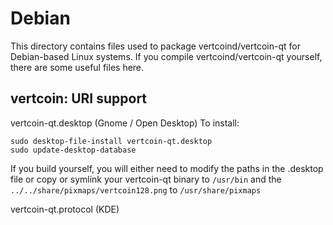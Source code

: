 
Debian
====================
This directory contains files used to package vertcoind/vertcoin-qt
for Debian-based Linux systems. If you compile vertcoind/vertcoin-qt yourself, there are some useful files here.

## vertcoin: URI support ##


vertcoin-qt.desktop  (Gnome / Open Desktop)
To install:

	sudo desktop-file-install vertcoin-qt.desktop
	sudo update-desktop-database

If you build yourself, you will either need to modify the paths in
the .desktop file or copy or symlink your vertcoin-qt binary to `/usr/bin`
and the `../../share/pixmaps/vertcoin128.png` to `/usr/share/pixmaps`

vertcoin-qt.protocol (KDE)

